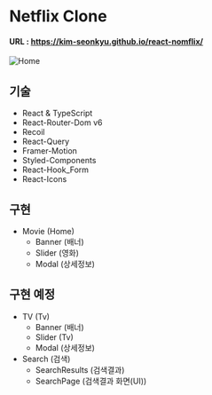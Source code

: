 # Netflix Clone

#### URL : https://kim-seonkyu.github.io/react-nomflix/

![Home](https://user-images.githubusercontent.com/64760329/210740884-5409ba8a-3164-434a-9c24-eb1bbff73207.png)


## 기술
  - React & TypeScript
  - React-Router-Dom v6
  - Recoil 
  - React-Query
  - Framer-Motion
  - Styled-Components
  - React-Hook_Form
  - React-Icons
  
  
## 구현 
  - Movie (Home)
    - Banner (배너)
    - Slider (영화)
    - Modal (상세정보)
    
## 구현 예정
  - TV (Tv)
    - Banner (배너)
    - Slider (Tv)
    - Modal (상세정보)
  - Search (검색)
    - SearchResults (검색결과)
    - SearchPage (검색결과 화면(UI))
    
